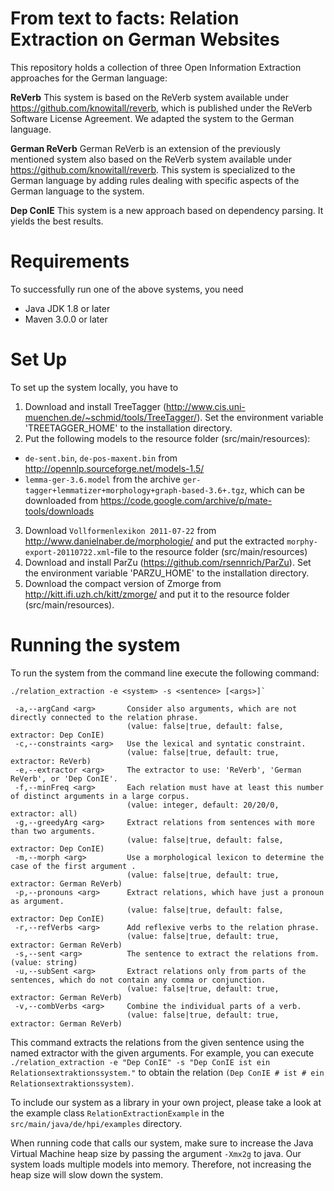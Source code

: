 # From text to facts: Relation Extraction on German Websites

This repository holds a collection of three Open Information Extraction approaches for the German language:

**ReVerb**
This system is based on the ReVerb system available under https://github.com/knowitall/reverb, which is published under the ReVerb Software License Agreement. We adapted the system to the German language.

**German ReVerb**
German ReVerb is an extension of the previously mentioned system also based on the ReVerb system available under https://github.com/knowitall/reverb. This system is specialized to the German language by adding rules dealing with specific aspects of the German language to the system.

**Dep ConIE**
This system is a new approach based on dependency parsing. It yields the best results.

# Requirements

To successfully run one of the above systems, you need
* Java JDK 1.8 or later
* Maven 3.0.0 or later

# Set Up

To set up the system locally, you have to 

1. Download and install TreeTagger (http://www.cis.uni-muenchen.de/~schmid/tools/TreeTagger/). Set the environment variable 'TREETAGGER_HOME' to the installation directory.
2.  Put the following models to the resource folder (src/main/resources):
 * 	`de-sent.bin`, `de-pos-maxent.bin` from http://opennlp.sourceforge.net/models-1.5/
 * 	`lemma-ger-3.6.model` from the archive `ger-tagger+lemmatizer+morphology+graph-based-3.6+.tgz`, which can be downloaded from https://code.google.com/archive/p/mate-tools/downloads
3. Download `Vollformenlexikon 2011-07-22` from http://www.danielnaber.de/morphologie/ and put the extracted `morphy-export-20110722.xml`-file to the resource folder (src/main/resources)
4. Download and install ParZu (https://github.com/rsennrich/ParZu). Set the environment variable 'PARZU_HOME' to the installation directory.
5. Download the compact version of Zmorge from http://kitt.ifi.uzh.ch/kitt/zmorge/ and put it to the resource folder (src/main/resources).

# Running the system

To run the system from the command line execute the following command:
```
./relation_extraction -e <system> -s <sentence> [<args>]`

 -a,--argCand <arg>       Consider also arguments, which are not directly connected to the relation phrase. 
                          (value: false|true, default: false, extractor: Dep ConIE)
 -c,--constraints <arg>   Use the lexical and syntatic constraint. 
                          (value: false|true, default: true, extractor: ReVerb)
 -e,--extractor <arg>     The extractor to use: 'ReVerb', 'German ReVerb', or 'Dep ConIE'.
 -f,--minFreq <arg>       Each relation must have at least this number of distinct arguments in a large corpus. 
                          (value: integer, default: 20/20/0, extractor: all)
 -g,--greedyArg <arg>     Extract relations from sentences with more than two arguments.
                          (value: false|true, default: false, extractor: Dep ConIE)
 -m,--morph <arg>         Use a morphological lexicon to determine the case of the first argument .
                          (value: false|true, default: true, extractor: German ReVerb)
 -p,--pronouns <arg>      Extract relations, which have just a pronoun as argument.
                          (value: false|true, default: false, extractor: Dep ConIE)
 -r,--refVerbs <arg>      Add reflexive verbs to the relation phrase.
                          (value: false|true, default: true, extractor: German ReVerb)
 -s,--sent <arg>          The sentence to extract the relations from. (value: string)
 -u,--subSent <arg>       Extract relations only from parts of the sentences, which do not contain any comma or conjunction.
                          (value: false|true, default: true, extractor: German ReVerb)
 -v,--combVerbs <arg>     Combine the individual parts of a verb.
                          (value: false|true, default: true, extractor: German ReVerb)
```
This command extracts the relations from the given sentence using the named extractor with the given arguments. 
For example, you can execute `./relation_extraction -e "Dep ConIE" -s "Dep ConIE ist ein Relationsextraktionssystem."` to obtain the relation `(Dep ConIE # ist # ein Relationsextraktionssystem)`.

To include our system as a library in your own project, please take a look at the example class `RelationExtractionExample` in the `src/main/java/de/hpi/examples` directory.

When running code that calls our system, make sure to increase the Java Virtual Machine heap size by passing the argument `-Xmx2g` to java. Our system loads multiple models into memory. Therefore, not increasing the heap size will slow down the system.
